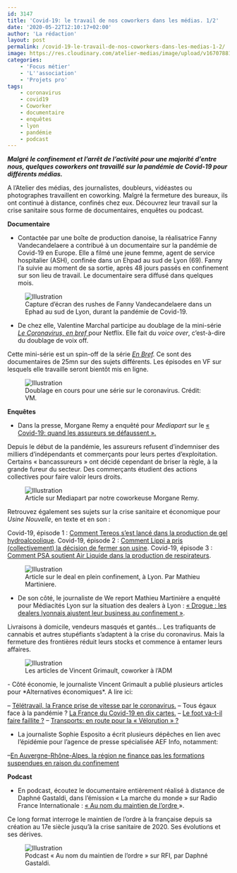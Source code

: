 ```yaml
---
id: 3147
title: 'Covid-19: le travail de nos coworkers dans les médias. 1/2'
date: '2020-05-22T12:10:17+02:00'
author: 'La rédaction'
layout: post
permalink: /covid-19-le-travail-de-nos-coworkers-dans-les-medias-1-2/
image: https://res.cloudinary.com/atelier-medias/image/upload/v1670788123/blog/gvjku36odngcr13ymbgo.jpg
categories:
    - 'Focus métier'
    - 'L''association'
    - 'Projets pro'
tags:
    - coronavirus
    - covid19
    - Coworker
    - documentaire
    - enquêtes
    - lyon
    - pandémie
    - podcast
---
```


***Malgré le confinement et l’arrêt de l’activité pour une majorité d’entre nous, quelques coworkers ont travaillé sur la pandémie de Covid-19 pour différents médias.***

A l’Atelier des médias, des journalistes, doubleurs, vidéastes ou photographes travaillent en coworking. Malgré la fermeture des bureaux, ils ont continué à distance, confinés chez eux. Découvrez leur travail sur la crise sanitaire sous forme de documentaires, enquêtes ou podcast.

**Documentaire**

- Contactée par une boîte de production danoise, la réalisatrice Fanny Vandecandelaere a contribué à un documentaire sur la pandémie de Covid-19 en Europe. Elle a filmé une jeune femme, agent de service hospitalier (ASH), confinée dans un Ehpad au sud de Lyon (69). Fanny l’a suivie au moment de sa sortie, après 48 jours passés en confinement sur son lieu de travail. Le documentaire sera diffusé dans quelques mois.

<figure class="wp-block-image"><img src="https://res.cloudinary.com/atelier-medias/image/upload/v1670788124/blog/hm6wtl3wojtmvgzdpt2y.jpg" alt="Illustration"><figcaption>Capture d’écran des rushes de Fanny Vandecandelaere dans un Ephad au sud de Lyon, durant la pandémie de Covid-19.</figcaption></figure>

- De chez elle, Valentine Marchal participe au doublage de la mini-série [*Le Coronavirus, en bref* ](https://www.netflix.com/fr/title/81273378)pour Netflix. Elle fait du *voice over*, c’est-à-dire du doublage de voix off.

Cette mini-série est un spin-off de la série *[En Bref](https://www.netflix.com/fr/title/80216752).* Ce sont des documentaires de 25mn sur des sujets différents. Les épisodes en VF sur lesquels elle travaille seront bientôt mis en ligne.

<figure class="wp-block-image"><img src="https://res.cloudinary.com/atelier-medias/image/upload/v1670788128/blog/nnyvcghod7jcbjdxq7kh.jpg" alt="Illustration"><figcaption>Doublage en cours pour une série sur le coronavirus. Crédit: VM.</figcaption></figure>

**Enquêtes**

- Dans la presse, Morgane Remy a enquêté pour *Mediapart* sur le [« Covid-19: quand les assureurs se défaussent ».](https://www.mediapart.fr/journal/economie/120520/covid-19-quand-les-assureurs-se-defaussent)

Depuis le début de la pandémie, les assureurs refusent d’indemniser des milliers d’indépendants et commerçants pour leurs pertes d’exploitation. Certains « bancassureurs » ont décidé cependant de briser la règle, à la grande fureur du secteur. Des commerçants étudient des actions collectives pour faire valoir leurs droits.

<figure class="wp-block-image"><img src="https://res.cloudinary.com/atelier-medias/image/upload/v1670788130/blog/oh5w85j7e2ghxbxtshlx.png" alt="Illustration"><figcaption>Article sur Mediapart par notre coworkeuse Morgane Remy.</figcaption></figure>

Retrouvez également ses sujets sur la crise sanitaire et économique pour *Usine Nouvelle*, en texte et en son :

Covid-19, épisode 1 : [Comment Tereos s’est lancé dans la production de gel hydroalcoolique](https://www.usinenouvelle.com/article/podcast-covid-19-episode-1-comment-tereos-s-est-lance-dans-la-production-de-gel-hydroalcoolique.N946101).
 Covid-19, épisode 2 : [Comment Lippi a pris (collectivement) la décision de fermer son usine](https://www.usinenouvelle.com/article/podcast-covid-19-episode-2-comment-lippi-a-pris-collectivement-la-decision-de-fermer-son-usine.N948181).
 Covid-19, épisode 3 :[ Comment PSA soutient Air Liquide dans la production de respirateurs](https://www.usinenouvelle.com/article/podcast-covid-19-episode-3-comment-psa-soutient-air-liquide-dans-la-production-de-respirateurs.N951651).

<figure class="wp-block-image"><img src="https://res.cloudinary.com/atelier-medias/image/upload/v1670788131/blog/obwct3rzrr57yr8tcnov.png" alt="Illustration"><figcaption>Article sur le deal en plein confinement, à Lyon. Par Mathieu Martiniere.</figcaption></figure>

- De son côté, le journaliste de We report Mathieu Martinière a enquêté pour Médiacités Lyon sur la situation des dealers à Lyon : [« Drogue : les dealers lyonnais ajustent leur business au confinement »](https://www.mediacites.fr/enquete/lyon/2020/04/01/drogue-les-dealers-lyonnais-ajustent-leur-business-au-confinement/).

Livraisons à domicile, vendeurs masqués et gantés… Les trafiquants de cannabis et autres stupéfiants s’adaptent à la crise du coronavirus. Mais la fermeture des frontières réduit leurs stocks et commence à entamer leurs affaires.

<figure class="wp-block-image"><img src="https://res.cloudinary.com/atelier-medias/image/upload/v1670788133/blog/rftflw17gb5novwadvpo.png" alt="Illustration"><figcaption>Les articles de Vincent Grimault, coworker à l’ADM</figcaption></figure>- Côté économie, le journaliste Vincent Grimault a publié plusieurs articles pour *Alternatives économiques*. A lire ici:

– [Télétravail, la France prise de vitesse par le coronavirus.](https://www.alternatives-economiques.fr/teletravail-france-prise-de-vitesse-virus/00092240?fbclid=IwAR0U8s13kgRnpuaBfKzeQX2YLwqlFNkgc1iXRTerl1mJmL0a0pk02AuiW3g)
– Tous égaux face à la pandémie ? [La France du Covid-19 en dix cartes.](https://www.alternatives-economiques.fr/egaux-face-a-pandemie-france-covid-19-10-cartes/00092384?fbclid=IwAR0R5QFsSjX7jIoOfdy70pPDrSSgfvJcn6-fsc_3qUmDEk6l26vJwsPdLbE)
– [Le foot va-t-il faire faillite ?](https://www.alternatives-economiques.fr/foot-va-t-faire-faillite/00092436?fbclid=IwAR3W9QxkSPoU0GhFlAnAetmcCx0GB1riCUDMMklhcwWxoNv503BnjOJDHa0)
– [Transports: en route pour la « Vélorution » ?](https://www.alternatives-economiques.fr/transports-route-velorution/00092794?fbclid=IwAR03KRAdEoWu8tesB_eXTmuw7OvwbjzM80pq5BPeS8zK0TVERgyJVZrKrA0)

- La journaliste Sophie Esposito a écrit plusieurs dépêches en lien avec l’épidémie pour l’agence de presse spécialisée AEF Info, notamment:

–[En Auvergne-Rhône-Alpes, la région ne finance pas les formations suspendues en raison du confinement ](https://www.aefinfo.fr/depeche/625321)

**Podcast**

- En podcast, écoutez le documentaire entièrement réalisé à distance de Daphné Gastaldi, dans l’émission « La marche du monde » sur Radio France Internationale : [« Au nom du maintien de l’ordre ](https://www.rfi.fr/fr/podcasts/20200517-france-maintien-ordre-police-histoire)».

Ce long format interroge le maintien de l’ordre à la française depuis sa création au 17e siècle jusqu’à la crise sanitaire de 2020. Ses évolutions et ses dérives.

<figure class="wp-block-image"><img src="https://res.cloudinary.com/atelier-medias/image/upload/v1670788135/blog/ukjbqizw4b1gjvl7vkkg.png" alt="Illustration"><figcaption>Podcast « Au nom du maintien de l’ordre » sur RFI, par Daphné Gastaldi.</figcaption></figure>
